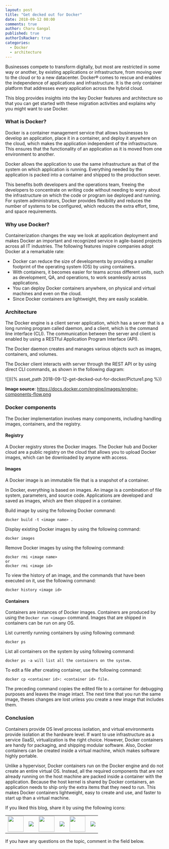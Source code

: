 ```yaml
---
layout: post
title: "Get decked out for Docker"
date: 2018-09-12 00:00
comments: true
author: Charu Gangal
published: true
authorIsRacker: true
categories:
  - Docker
  - architecture
---
```


Businesses compete to transform digitally, but most are restricted in some way
or another, by existing applications or infrastructure, from moving over to the
cloud or to a new datacenter. Docker&reg; comes to rescue and enables the
independence of applications and infrastructure. It is the only container
platform that addresses every application across the hybrid cloud.

This blog provides insights into the key Docker features and architecture so that
you can get started with these migration activities and explains why you might
want to use Docker.

<!-- more -->

### What is Docker?

Docker is a container management service that allows businesses to develop an
application, place it in a container, and deploy it anywhere on the cloud,
which makes the application independent of the infrastructure. This ensures that
the functionality of an application as it is moved from one environment to
another.

Docker allows the application to use the same infrastructure as that of the
system on which application is running. Everything needed by the application is
packed into a container and shipped to the production sever.

This benefits both developers and the operations team, freeing the developers
to concentrate on writing code without needing to worry about the infrastructure
on which the code or program ise deployed and running. For system administrators,
Docker provides flexibility and reduces the number of systems to be configured,
which reduces the extra effort, time, and space requirements.

### Why use Docker?

Containerization changes the way we look at application deployment and makes
Docker an important and recognized service in agile-based projects across all
IT industries. The following features inspire companies adopt Docker at a
remarkable rate:

-	Docker can reduce the size of developments by providing a smaller footprint
   of the operating system (OS) by using containers.
-	With containers, it becomes easier for teams across different units, such as
   development, QA, and operations, to work seamlessly across applications.
-	You can deploy Docker containers anywhere, on physical and virtual machines
   and even on the cloud.
-	Since Docker containers are lightweight, they are easily scalable.

### Architecture

The Docker engine is a client server application, which has a server that is a
long running program called daemon, and a client, which is the command line
interface (CLI). The communication between the server and client is enabled by
using a RESTful Application Program Interface (API).

The Docker daemon creates and manages various objects such as images, containers,
and volumes.

The Docker client interacts with server through the REST API or by using direct
CLI commands, as shown in the following diagram:

![]({% asset_path 2018-09-12-get-decked-out-for-docker/Picture1.png %})

**Image source**: https://docs.docker.com/engine/images/engine-components-flow.png

### Docker components

The Docker implementation involves many components, including handling images,
containers, and the registry.

#### Registry

A Docker registry stores the Docker images. The Docker hub and Docker cloud are
a public registry on the cloud that allows you to upload Docker images, which
can be downloaded by anyone with access.

#### Images

A Docker image is an immutable file that is a snapshot of a container.

In Docker, everything is based on images. An image is a combination of file
system, parameters, and source code. Applications are developed and saved as
images, which are then shipped in a container.

Build image by using the following Docker command:

    docker build -t <image name> .

Display existing Docker images by using the following command:

    docker images

Remove Docker images by using the following command:

    docker rmi <image name>
    or
    docker rmi <image id>

To view the history of an image, and the commands that have been executed on it,
use the following command:

    docker history <image id>

#### Containers

Containers are instances of Docker images. Containers are produced by using the
`Docker run <image>` command. Images that are shipped in containers can be run
on any OS.

List currently running containers by using following command:

    docker ps

List all containers on the system by using following command:

    docker ps -a will list all the containers on the system.

To edit a file after creating container, use the following command:

    docker cp <container id>: <container id> file.

The preceding command copies the edited file to a container for debugging
purposes and leaves the image intact. The next time that you run the same image,
theses changes are lost unless you create a new image that includes them.

### Conclusion

Containers provide OS level process isolation, and  virtual environments provide
isolation at the hardware level. If want to use infrastructure as a service (IaaS),
virtualization is the right choice. However, Docker containers are handy for
packaging, and shipping modular software. Also, Docker containers can be created
inside a virtual machine, which makes software highly portable.

Unlike a hypervisor, Docker containers run on the Docker engine and do not
create an entire virtual OS. Instead, all the required components that are not
already running on the host machine are packed inside a container with the
application. Because the host kernel is shared by Docker containers, an
application needs to ship only the extra items that they need to run. This makes
Docker containers lightweight, easy to create and use, and faster to start up
than a virtual machine.

<table>
  <tr>If you liked this blog, share it by using the following icons:</tr>
  <tr>
   <td>
       <img src="{% asset_path line-tile.png %}" width=50 >
    </td>
    <td>
      <a href="https://twitter.com/home?status=https%3A//developer.rackspace.com/blog/applications-monitoring-creating-a-smoother-financial-close/">
        <img src="{% asset_path shareT.png %}">
      </a>
    </td>
    <td>
       <img src="{% asset_path line-tile.png %}" width=50 >
    </td>
    <td>
      <a href="https://www.facebook.com/sharer/sharer.php?u=https%3A//developer.rackspace.com/blog/applications-monitoring-creating-a-smoother-financial-close/">
        <img src="{% asset_path shareFB.png %}">
      </a>
    </td>
    <td>
       <img src="{% asset_path line-tile.png %}" width=50 >
    </td>
    <td>
      <a href="https://www.linkedin.com/shareArticle?mini=true&url=https%3A//developer.rackspace.com/blog/applications-monitoring-creating-a-smoother-financial-close&summary=&source=">
        <img src="{% asset_path shareL.png %}">
      </a>
    </td>
  </tr>
</table>

If you have any questions on the topic, comment in the field below.

